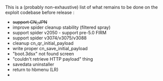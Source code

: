 This is a (probably non-exhaustive) list of what remains to be done on the exploit codebase before release :

 - ~~support CN_JPN~~
 - improve spider cleanup stability (filtered spray)
 - support spider v2050 - support pre-5.0 FIRM
 - support spider v3074/v3075/v3088
 - cleanup cn_qr_initial_payload
 - write proper cn_save_initial_payload
 - "boot.3dsx" not found screen
 - "couldn't retrieve HTTP payload" thing
 - savedata uninstaller
 - return to hbmenu (LR)
 - 
